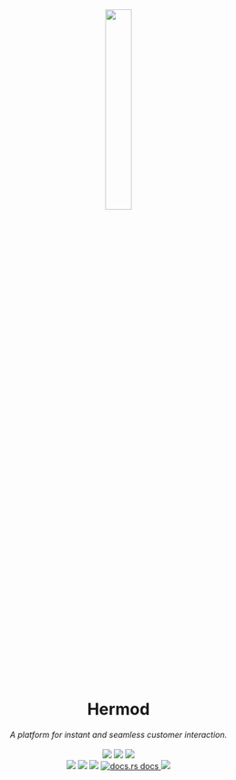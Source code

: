<div align="center">
  <img src="https://user-images.githubusercontent.com/5386772/137525840-d6703c94-f7d8-4e6a-9435-27380c923dff.png" width="30%"/>
  <h1>Hermod</h1>
 <em>
  A platform for instant and seamless customer interaction. 
 </em>
</div>
<br />
<div align="center">
<img src="https://img.shields.io/badge/Built%20With-5e81ac" />
<img src="https://img.shields.io/badge/Rust-000000?logo=rust&logoColor=d5a789" />
<img src="https://img.shields.io/badge/React-000000?logo=react&logoColor=82d7f7" />
</div>

<div align="center" markdown="1">
<img src="https://img.shields.io/badge/API%20Health-5e81ac" />
<a href ="https://deps.rs/repo/github/hermodapp/api" target="_blank"><img src="https://deps.rs/repo/github/hermodapp/api/status.svg" /></a>
<a href ="https://github.com/hermodapp/api/actions/workflows/general.yml"  target="_blank"><img src="https://github.com/hermodapp/api/actions/workflows/general.yml/badge.svg" /></a>
<a href="https://docs.rs/hermod-api/*/hermod_api/"  target="_blank">
    <img src="https://img.shields.io/badge/docs-latest-blue.svg"
      alt="docs.rs docs" />
  </a>
    <img src="https://img.shields.io/website-up-down-green-red/https/api.hermodapp.com/health_check" />
</div>
